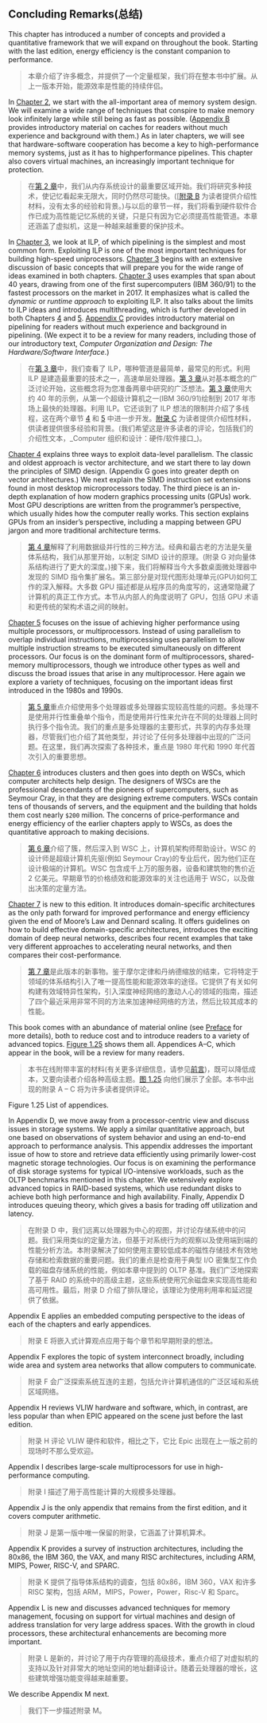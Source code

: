 ## Concluding Remarks(总结)

This chapter has introduced a number of concepts and provided a quantitative framework that we will expand on throughout the book. Starting with the last edition, energy efficiency is the constant companion to performance.

> 本章介绍了许多概念，并提供了一个定量框架，我们将在整本书中扩展。从上一版本开始，能源效率是性能的持续伴侣。

In [Chapter 2](#_bookmark46), we start with the all-important area of memory system design. We will examine a wide range of techniques that conspire to make memory look infinitely large while still being as fast as possible. ([Appendix B](#_bookmark436) provides introductory material on caches for readers without much experience and background with them.) As in later chapters, we will see that hardware-software cooperation has become a key to high-performance memory systems, just as it has to highperformance pipelines. This chapter also covers virtual machines, an increasingly important technique for protection.

> 在[第 2 章](#_bookmark46)中，我们从内存系统设计的最重要区域开始。我们将研究多种技术，使记忆看起来无限大，同时仍然尽可能快。([[附录 B](#_bookmark436) 为读者提供介绍性材料，没有太多的经验和背景。)与以后的章节一样，我们将看到硬件软件合作已成为高性能记忆系统的关键，只是只有因为它必须提高性能管道。本章还涵盖了虚拟机，这是一种越来越重要的保护技术。

In [Chapter 3](#_bookmark93), we look at ILP, of which pipelining is the simplest and most common form. Exploiting ILP is one of the most important techniques for building high-speed uniprocessors. [Chapter 3](#_bookmark93) begins with an extensive discussion of basic concepts that will prepare you for the wide range of ideas examined in both chapters. [Chapter 3](#_bookmark93) uses examples that span about 40 years, drawing from one of the first supercomputers (IBM 360/91) to the fastest processors on the market in 2017. It emphasizes what is called the _dynamic_ or _runtime approach_ to exploiting ILP. It also talks about the limits to ILP ideas and introduces multithreading, which is further developed in both Chapters [4](#_bookmark165) and [5](#_bookmark213). [Appendix C](#_bookmark481) provides introductory material on pipelining for readers without much experience and background in pipelining. (We expect it to be a review for many readers, including those of our introductory text, _Computer Organization and Design: The Hardware/Software Interface_.)

> 在[第 3 章](#_bookmark93)中，我们查看了 ILP，哪种管道是最简单，最常见的形式。利用 ILP 是建造最重要的技术之一，高速单层处理器。[第 3 章](#_bookmark93)从对基本概念的广泛讨论开始，这些概念将为您准备两章中研究的广泛想法。[第 3 章](#_bookmark93)使用大约 40 年的示例，从第一个超级计算机之一(IBM 360/91)绘制到 2017 年市场上最快的处理器。利用 ILP。它还谈到了 ILP 想法的限制并介绍了多线程，这在两个章节 [4](#_bookmark165) 和 [5](#_bookmark213) 中进一步开发。[附录 C](#_bookmark481) 为读者提供介绍性材料，供读者提供很多经验和背景。(我们希望这是许多读者的评论，包括我们的介绍性文本，\_Computer 组织和设计：硬件/软件接口\_)。

[Chapter 4](#_bookmark165) explains three ways to exploit data-level parallelism. The classic and oldest approach is vector architecture, and we start there to lay down the principles of SIMD design. (Appendix G goes into greater depth on vector architectures.) We next explain the SIMD instruction set extensions found in most desktop microprocessors today. The third piece is an in-depth explanation of how modern graphics processing units (GPUs) work. Most GPU descriptions are written from the programmer’s perspective, which usually hides how the computer really works. This section explains GPUs from an insider’s perspective, including a mapping between GPU jargon and more traditional architecture terms.

> [第 4 章](#_bookmark165)解释了利用数据级并行性的三种方法。经典和最古老的方法是矢量体系结构，我们从那里开始，以制定 SIMD 设计的原理。(附录 G 对向量体系结构进行了更大的深度。)接下来，我们将解释当今大多数桌面微处理器中发现的 SIMD 指令集扩展名。第三部分是对现代图形处理单元(GPU)如何工作的深入解释。大多数 GPU 描述都是从程序员的角度写的，这通常隐藏了计算机的真正工作方式。本节从内部人的角度说明了 GPU，包括 GPU 术语和更传统的架构术语之间的映射。

[Chapter 5](#_bookmark213) focuses on the issue of achieving higher performance using multiple processors, or multiprocessors. Instead of using parallelism to overlap individual instructions, multiprocessing uses parallelism to allow multiple instruction streams to be executed simultaneously on different processors. Our focus is on the dominant form of multiprocessors, shared-memory multiprocessors, though we introduce other types as well and discuss the broad issues that arise in any multiprocessor. Here again we explore a variety of techniques, focusing on the important ideas first introduced in the 1980s and 1990s.

> [第 5 章](#_bookmark213)重点介绍使用多个处理器或多处理器实现较高性能的问题。多处理不是使用并行性重叠单个指令，而是使用并行性来允许在不同的处理器上同时执行多个指令流。我们的重点是多处理器的主要形式，共享的内存多处理器，尽管我们也介绍了其他类型，并讨论了任何多处理器中出现的广泛问题。在这里，我们再次探索了各种技术，重点是 1980 年代和 1990 年代首次引入的重要思想。

[Chapter 6](#_bookmark268) introduces clusters and then goes into depth on WSCs, which computer architects help design. The designers of WSCs are the professional descendants of the pioneers of supercomputers, such as Seymour Cray, in that they are designing extreme computers. WSCs contain tens of thousands of servers, and the equipment and the building that holds them cost nearly `$200` million. The concerns of price-performance and energy efficiency of the earlier chapters apply to WSCs, as does the quantitative approach to making decisions.

> [第 6 章](#_bookmark268)介绍了簇，然后深入到 WSC 上，计算机架构师帮助设计。WSC 的设计师是超级计算机先驱(例如 Seymour Cray)的专业后代，因为他们正在设计极端的计算机。WSC 包含成千上万的服务器，设备和建筑物的售价近 2 亿美元。早期章节的价格绩效和能源效率的关注也适用于 WSC，以及做出决策的定量方法。

[Chapter 7](#_bookmark322) is new to this edition. It introduces domain-specific architectures as the only path forward for improved performance and energy efficiency given the end of Moore’s Law and Dennard scaling. It offers guidelines on how to build effective domain-specific architectures, introduces the exciting domain of deep neural networks, describes four recent examples that take very different approaches to accelerating neural networks, and then compares their cost-performance.

> [第 7 章](#_bookmark322)是此版本的新事物。鉴于摩尔定律和丹纳德缩放的结束，它将特定于领域的体系结构引入了唯一提高性能和能源效率的途径。它提供了有关如何构建有效域特异性架构，引入深度神经网络的激动人心的领域的指南，描述了四个最近采用非常不同的方法来加速神经网络的方法，然后比较其成本的性能。

This book comes with an abundance of material online (see [Preface](#_bookmark1) for more details), both to reduce cost and to introduce readers to a variety of advanced topics. [Figure 1.25](#_bookmark38) shows them all. Appendices A–C, which appear in the book, will be a review for many readers.

> 本书在线附带丰富的材料(有关更多详细信息，请参见[前言](#_bookmark1))，既可以降低成本，又要向读者介绍各种高级主题。[图 1.25](#_bookmark38) 向他们展示了全部。本书中出现的附录 A – C 将为许多读者提供评论。

Figure 1.25 List of appendices.

In Appendix D, we move away from a processor-centric view and discuss issues in storage systems. We apply a similar quantitative approach, but one based on observations of system behavior and using an end-to-end approach to performance analysis. This appendix addresses the important issue of how to store and retrieve data efficiently using primarily lower-cost magnetic storage technologies. Our focus is on examining the performance of disk storage systems for typical I/O-intensive workloads, such as the OLTP benchmarks mentioned in this chapter. We extensively explore advanced topics in RAID-based systems, which use redundant disks to achieve both high performance and high availability. Finally, Appendix D introduces queuing theory, which gives a basis for trading off utilization and latency.

> 在附录 D 中，我们远离以处理器为中心的视图，并讨论存储系统中的问题。我们采用类似的定量方法，但基于对系统行为的观察以及使用端到端的性能分析方法。本附录解决了如何使用主要较低成本的磁性存储技术有效地存储和检索数据的重要问题。我们的重点是检查用于典型 I/O 密集型工作负载的磁盘存储系统的性能，例如本章中提到的 OLTP 基准。我们广泛地探索了基于 RAID 的系统中的高级主题，这些系统使用冗余磁盘来实现高性能和高可用性。最后，附录 D 介绍了排队理论，该理论为使用利用率和延迟提供了依据。

Appendix E applies an embedded computing perspective to the ideas of each of the chapters and early appendices.

> 附录 E 将嵌入式计算观点应用于每个章节和早期附录的想法。

Appendix F explores the topic of system interconnect broadly, including wide area and system area networks that allow computers to communicate.

> 附录 F 会广泛探索系统互连的主题，包括允许计算机通信的广泛区域和系统区域网络。

Appendix H reviews VLIW hardware and software, which, in contrast, are less popular than when EPIC appeared on the scene just before the last edition.

> 附录 H 评论 VLIW 硬件和软件，相比之下，它比 Epic 出现在上一版之前的现场时不那么受欢迎。

Appendix I describes large-scale multiprocessors for use in high-performance computing.

> 附录 I 描述了用于高性能计算的大规模多处理器。

Appendix J is the only appendix that remains from the first edition, and it covers computer arithmetic.

> 附录 J 是第一版中唯一保留的附录，它涵盖了计算机算术。

Appendix K provides a survey of instruction architectures, including the 80x86, the IBM 360, the VAX, and many RISC architectures, including ARM, MIPS, Power, RISC-V, and SPARC.

> 附录 K 提供了指导体系结构的调查，包括 80x86，IBM 360，VAX 和许多 RISC 架构，包括 ARM，MIPS，Power，Power，Risc-V 和 Sparc。

Appendix L is new and discusses advanced techniques for memory management, focusing on support for virtual machines and design of address translation for very large address spaces. With the growth in cloud processors, these architectural enhancements are becoming more important.

> 附录 L 是新的，并讨论了用于内存管理的高级技术，重点介绍了对虚拟机的支持以及针对非常大的地址空间的地址翻译设计。随着云处理器的增长，这些建筑增强功能变得越来越重要。

We describe Appendix M next.

> 我们下一步描述附录 M。
